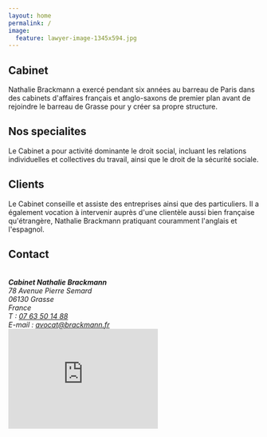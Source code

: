```yaml
---
layout: home
permalink: /
image:
  feature: lawyer-image-1345x594.jpg
---
```


<div class="tiles">

<div class="tile">
  <h2 class="post-title">Cabinet</h2>
  <p class="post-excerpt">Nathalie Brackmann a exercé pendant six années au barreau de Paris dans des cabinets d'affaires français et anglo-saxons de premier plan avant de rejoindre le barreau de Grasse pour y créer sa propre structure.</p>
</div><!-- /.tile -->

<div class="tile">
  <h2 class="post-title">Nos specialites</h2>
  <p class="post-excerpt">Le Cabinet a pour activité dominante le droit social,  incluant les relations individuelles et collectives du travail, ainsi que le droit de la sécurité sociale.</p>
</div><!-- /.tile -->

<div class="tile">
  <h2 class="post-title">Clients</h2>
  <p class="post-excerpt">Le Cabinet conseille et assiste des entreprises ainsi que des particuliers. Il a également vocation à intervenir auprès d'une clientèle aussi bien française qu'étrangère, Nathalie Brackmann pratiquant couramment l'anglais et l'espagnol.</p>
</div><!-- /.tile -->

<div class="tile">
  <h2 class="post-title">Contact</h2> 
      	<div class="span4">
    		<address>
    		        <br>	
                        <strong>Cabinet Nathalie Brackmann</strong><br>
    			78 Avenue Pierre Semard<br>
    			06130 Grasse<br>
    			France<br>
			T : <a href="tel:+33763501488">07 63 50 14 88</a><br>
                        E-mail : <a href="mail:avocat@brackmann.fr">avocat@brackmann.fr</a>
    		</address>
		 <iframe src="https://www.google.com/maps/embed?pb=!1m18!1m12!1m3!1d2886.5997742816257!2d6.927673315144!3d43.65649457912123!2m3!1f0!2f0!3f0!3m2!1i1024!2i768!4f13.1!3m3!1m2!1s0x12cc28ad3c420e99%3A0x51f3334f407990fd!2s78+Avenue+Pierre+Semard%2C+06130+Grasse!5e0!3m2!1sen!2sfr!4v1462133512410" width="300" height="200" frameborder="0" style="border:0" allowfullscreen></iframe>
    	</div>
    </div>

</div><!-- /.tiles -->
